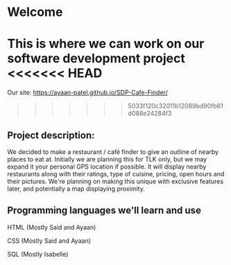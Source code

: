 # Welcome
This is where we can work on our software development project
<<<<<<< HEAD
=======

Our site: https://ayaan-patel.github.io/SDP-Cafe-Finder/
>>>>>>> 5033f120c32011b12089bd90fb61d088e24284f3

## Project description: 
We decided to make a restaurant / café finder to give an outline of nearby places to eat at. Initially we are planning this for TLK only, but we may expand it your personal GPS location if possible. It will display nearby restaurants along with their ratings, type of cuisine, pricing, open hours and their pictures. We're planning on making this unique with exclusive features later, and potentially a map displaying proximity.

## Programming languages we'll learn and use
HTML (Mostly Said and Ayaan)

CSS (Mostly Said and Ayaan)

SQL (Mostly Isabelle)
